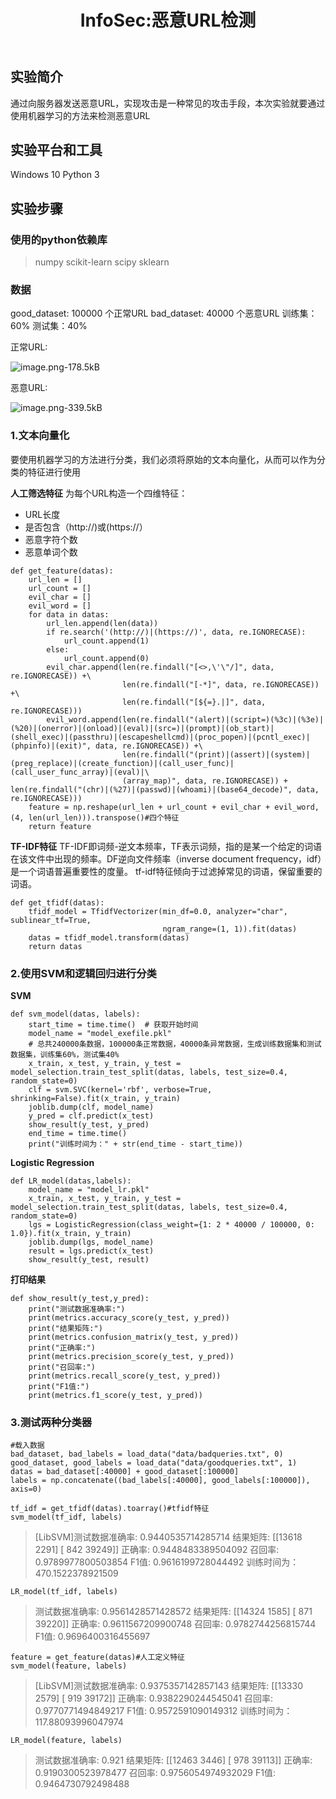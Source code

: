 ﻿---
layout: post
title: InfoSec:恶意URL检测
category: InfoSec_LAB
description: InfoSec:恶意URL检测
published: true
---

## 实验简介
通过向服务器发送恶意URL，实现攻击是一种常见的攻击手段，本次实验就要通过使用机器学习的方法来检测恶意URL


## 实验平台和工具
Windows 10
Python 3

## 实验步骤
### 使用的python依赖库
>numpy
scikit-learn
scipy
sklearn

### 数据
good_dataset: 100000 个正常URL
bad_dataset: 40000 个恶意URL
训练集：60% 
测试集：40%

正常URL:

![image.png-178.5kB][1]

恶意URL:

![image.png-339.5kB][2]

### 1.文本向量化
要使用机器学习的方法进行分类，我们必须将原始的文本向量化，从而可以作为分类的特征进行使用

**人工筛选特征**
为每个URL构造一个四维特征：

- URL长度
- 是否包含（http://)或(https://）
- 恶意字符个数
- 恶意单词个数

```
def get_feature(datas):
    url_len = []
    url_count = []
    evil_char = []
    evil_word = []
    for data in datas:
        url_len.append(len(data))
        if re.search('(http://)|(https://)', data, re.IGNORECASE):
            url_count.append(1)
        else:
            url_count.append(0)
        evil_char.append(len(re.findall("[<>,\'\"/]", data, re.IGNORECASE)) +\
                         len(re.findall("[-*]", data, re.IGNORECASE)) +\
                         len(re.findall("[${=}.|]", data, re.IGNORECASE)))
        evil_word.append(len(re.findall("(alert)|(script=)(%3c)|(%3e)|(%20)|(onerror)|(onload)|(eval)|(src=)|(prompt)|(ob_start)|(shell_exec)|(passthru)|(escapeshellcmd)|(proc_popen)|(pcntl_exec)|(phpinfo)|(exit)", data, re.IGNORECASE)) +\
                         len(re.findall("(print)|(assert)|(system)|(preg_replace)|(create_function)|(call_user_func)|(call_user_func_array)|(eval)|\
                         (array_map)", data, re.IGNORECASE)) + len(re.findall("(chr)|(%27)|(passwd)|(whoami)|(base64_decode)", data, re.IGNORECASE)))
    feature = np.reshape(url_len + url_count + evil_char + evil_word, (4, len(url_len))).transpose()#四个特征
    return feature
```

**TF-IDF特征**
TF-IDF即词频-逆文本频率，TF表示词频，指的是某一个给定的词语在该文件中出现的频率。DF逆向文件频率（inverse document frequency，idf）是一个词语普遍重要性的度量。
tf-idf特征倾向于过滤掉常见的词语，保留重要的词语。

```
def get_tfidf(datas):
    tfidf_model = TfidfVectorizer(min_df=0.0, analyzer="char", sublinear_tf=True,
                                  ngram_range=(1, 1)).fit(datas)
    datas = tfidf_model.transform(datas)
    return datas
```

### 2.使用SVM和逻辑回归进行分类
**SVM**
```
def svm_model(datas, labels):
    start_time = time.time()  # 获取开始时间
    model_name = "model_exefile.pkl"
    # 总共240000条数据，100000条正常数据，40000条异常数据，生成训练数据集和测试数据集，训练集60%，测试集40%
    x_train, x_test, y_train, y_test = model_selection.train_test_split(datas, labels, test_size=0.4, random_state=0)
    clf = svm.SVC(kernel='rbf', verbose=True, shrinking=False).fit(x_train, y_train)
    joblib.dump(clf, model_name)
    y_pred = clf.predict(x_test)
    show_result(y_test, y_pred)
    end_time = time.time()
    print("训练时间为：" + str(end_time - start_time))
```

**Logistic Regression**
```
def LR_model(datas,labels):
    model_name = "model_lr.pkl"
    x_train, x_test, y_train, y_test = model_selection.train_test_split(datas, labels, test_size=0.4, random_state=0)
    lgs = LogisticRegression(class_weight={1: 2 * 40000 / 100000, 0: 1.0}).fit(x_train, y_train)
    joblib.dump(lgs, model_name)
    result = lgs.predict(x_test)
    show_result(y_test, result)
```

**打印结果**
```
def show_result(y_test,y_pred):
    print("测试数据准确率:")
    print(metrics.accuracy_score(y_test, y_pred))
    print("结果矩阵:")
    print(metrics.confusion_matrix(y_test, y_pred))
    print("正确率:")
    print(metrics.precision_score(y_test, y_pred))
    print("召回率:")
    print(metrics.recall_score(y_test, y_pred))
    print("F1值:")
    print(metrics.f1_score(y_test, y_pred))
```

### 3.测试两种分类器
```
#载入数据
bad_dataset, bad_labels = load_data("data/badqueries.txt", 0)
good_dataset, good_labels = load_data("data/goodqueries.txt", 1)
datas = bad_dataset[:40000] + good_dataset[:100000]
labels = np.concatenate((bad_labels[:40000], good_labels[:100000]), axis=0)
```

```
tf_idf = get_tfidf(datas).toarray()#tfidf特征
svm_model(tf_idf, labels)
```
>[LibSVM]测试数据准确率:
0.9440535714285714
结果矩阵:
[[13618  2291]
 [  842 39249]]
正确率:
0.9448483389504092
召回率:
0.9789977800503854
F1值:
0.9616199728044492
训练时间为：470.1522378921509

```
LR_model(tf_idf, labels)
```
>测试数据准确率:
0.9561428571428572
结果矩阵:
[[14324  1585]
 [  871 39220]]
正确率:
0.9611567209900748
召回率:
0.9782744256815744
F1值:
0.9696400316455697

```
feature = get_feature(datas)#人工定义特征
svm_model(feature, labels)
```
>[LibSVM]测试数据准确率:
0.9375357142857143
结果矩阵:
[[13330  2579]
 [  919 39172]]
正确率:
0.9382290244545041
召回率:
0.9770771494849217
F1值:
0.9572591090149312
训练时间为：117.88093996047974

```
LR_model(feature, labels)
```
>测试数据准确率:
0.921
结果矩阵:
[[12463  3446]
 [  978 39113]]
正确率:
0.9190300523978477
召回率:
0.9756054974932029
F1值:
0.9464730792498488


  [1]: http://static.zybuluo.com/windmelon/pbsxxpittx0sj8w88qw97rcf/image.png
  [2]: http://static.zybuluo.com/windmelon/ehc8z998qf1f07bvow8ra2kd/image.png